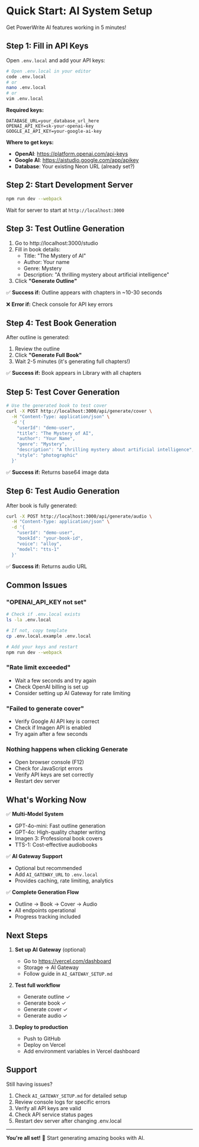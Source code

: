 # Quick Start: AI System Setup

Get PowerWrite AI features working in 5 minutes!

## Step 1: Fill in API Keys

Open `.env.local` and add your API keys:

```bash
# Open .env.local in your editor
code .env.local
# or
nano .env.local
# or
vim .env.local
```

**Required keys:**
```env
DATABASE_URL=your_database_url_here
OPENAI_API_KEY=sk-your-openai-key
GOOGLE_AI_API_KEY=your-google-ai-key
```

**Where to get keys:**
- **OpenAI**: https://platform.openai.com/api-keys
- **Google AI**: https://aistudio.google.com/app/apikey
- **Database**: Your existing Neon URL (already set?)

## Step 2: Start Development Server

```bash
npm run dev --webpack
```

Wait for server to start at `http://localhost:3000`

## Step 3: Test Outline Generation

1. Go to http://localhost:3000/studio
2. Fill in book details:
   - Title: "The Mystery of AI"
   - Author: Your name
   - Genre: Mystery
   - Description: "A thrilling mystery about artificial intelligence"
3. Click **"Generate Outline"**

✅ **Success if:** Outline appears with chapters in ~10-30 seconds

❌ **Error if:** Check console for API key errors

## Step 4: Test Book Generation

After outline is generated:

1. Review the outline
2. Click **"Generate Full Book"**
3. Wait 2-5 minutes (it's generating full chapters!)

✅ **Success if:** Book appears in Library with all chapters

## Step 5: Test Cover Generation

```bash
# Use the generated book to test cover
curl -X POST http://localhost:3000/api/generate/cover \
  -H "Content-Type: application/json" \
  -d '{
    "userId": "demo-user",
    "title": "The Mystery of AI",
    "author": "Your Name",
    "genre": "Mystery",
    "description": "A thrilling mystery about artificial intelligence",
    "style": "photographic"
  }'
```

✅ **Success if:** Returns base64 image data

## Step 6: Test Audio Generation

After book is fully generated:

```bash
curl -X POST http://localhost:3000/api/generate/audio \
  -H "Content-Type: application/json" \
  -d '{
    "userId": "demo-user",
    "bookId": "your-book-id",
    "voice": "alloy",
    "model": "tts-1"
  }'
```

✅ **Success if:** Returns audio URL

## Common Issues

### "OPENAI_API_KEY not set"
```bash
# Check if .env.local exists
ls -la .env.local

# If not, copy template
cp .env.local.example .env.local

# Add your keys and restart
npm run dev --webpack
```

### "Rate limit exceeded"
- Wait a few seconds and try again
- Check OpenAI billing is set up
- Consider setting up AI Gateway for rate limiting

### "Failed to generate cover"
- Verify Google AI API key is correct
- Check if Imagen API is enabled
- Try again after a few seconds

### Nothing happens when clicking Generate
- Open browser console (F12)
- Check for JavaScript errors
- Verify API keys are set correctly
- Restart dev server

## What's Working Now

✅ **Multi-Model System**
- GPT-4o-mini: Fast outline generation
- GPT-4o: High-quality chapter writing
- Imagen 3: Professional book covers
- TTS-1: Cost-effective audiobooks

✅ **AI Gateway Support**
- Optional but recommended
- Add `AI_GATEWAY_URL` to `.env.local`
- Provides caching, rate limiting, analytics

✅ **Complete Generation Flow**
- Outline → Book → Cover → Audio
- All endpoints operational
- Progress tracking included

## Next Steps

1. **Set up AI Gateway** (optional)
   - Go to https://vercel.com/dashboard
   - Storage → AI Gateway
   - Follow guide in `AI_GATEWAY_SETUP.md`

2. **Test full workflow**
   - Generate outline ✓
   - Generate book ✓
   - Generate cover ✓
   - Generate audio ✓

3. **Deploy to production**
   - Push to GitHub
   - Deploy on Vercel
   - Add environment variables in Vercel dashboard

## Support

Still having issues?

1. Check `AI_GATEWAY_SETUP.md` for detailed setup
2. Review console logs for specific errors
3. Verify all API keys are valid
4. Check API service status pages
5. Restart dev server after changing .env.local

---

**You're all set!** 🎉 Start generating amazing books with AI.
